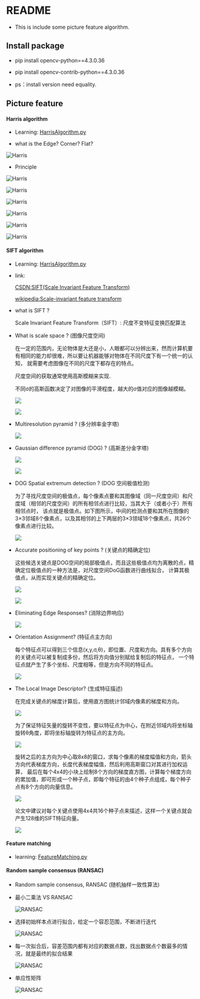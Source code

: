 # README

- This is include some picture feature algorithm.


## Install package

- pip install opencv-python==4.3.0.36
    
- pip install opencv-contrib-python==4.3.0.36

- ps：install version need equality.


## Picture feature

#### Harris algorithm

- Learning: [HarrisAlgorithm.py](HarrisAlgorithm.py)

- what is the Edge? Corner? Flat?

![Harris](../Data/PictureFeature/harris_1.png)



- Principle

![Harris](../Data/PictureFeature/harris_2.png)

![Harris](../Data/PictureFeature/harris_9.png)

![Harris](../Data/PictureFeature/harris_4.png)

![Harris](../Data/PictureFeature/harris_5.png)

![Harris](../Data/PictureFeature/harris_6.png)

![Harris](../Data/PictureFeature/harris_11.png)



#### SIFT algorithm

- Learning: [HarrisAlgorithm.py](HarrisAlgorithm.py)

- link:
    
    [CSDN:SIFT(Scale Invariant Feature Transform)](https://blog.csdn.net/zaishuiyifangxym/article/details/93656603)
    
    [wikipedia:Scale-invariant feature transform](https://en.wikipedia.org/wiki/Scale-invariant_feature_transform)

-  what is SIFT ?

    Scale Invariant Feature Transform（SIFT）: 尺度不变特征变换匹配算法

    
- What is scale space ? (图像尺度空间)
    
    在一定的范围内，无论物体是大还是小，人眼都可以分辨出来，然而计算机要有相同的能力却很难，所以要让机器能够对物体在不同尺度下有一个统一的认知，
    就需要考虑图像在不同的尺度下都存在的特点。
    
    尺度空间的获取通常使用高斯模糊来实现.
    
    不同σ的高斯函数决定了对图像的平滑程度，越大的σ值对应的图像越模糊。
    
    ![](../Data/PictureFeature/sift_3.png)
    
    ![](../Data/PictureFeature/sift_2.png)


- Multiresolution pyramid ? (多分辨率金字塔)

    ![](../Data/PictureFeature/sift_4.png)


- Gaussian difference pyramid (DOG) ? (高斯差分金字塔)

    ![](../Data/PictureFeature/sift_5.png)

    ![](../Data/PictureFeature/sift_6.png)


- DOG Spatial extremum detection ? (DOG 空间极值检测)

    为了寻找尺度空间的极值点，每个像素点要和其图像域（同一尺度空间）和尺度域（相邻的尺度空间）的所有相邻点进行比较，当其大于（或者小于）所有相邻点时，
    该点就是极值点。如下图所示，中间的检测点要和其所在图像的3×3邻域8个像素点，以及其相邻的上下两层的3×3领域18个像素点，共26个像素点进行比较。
    
    ![](../Data/PictureFeature/sift_7.png)


- Accurate positioning of key points  ? (关键点的精确定位)

    这些候选关键点是DOG空间的局部极值点，而且这些极值点均为离散的点，精确定位极值点的一种方法是，对尺度空间DoG函数进行曲线拟合，
    计算其极值点，从而实现关键点的精确定位。

    ![](../Data/PictureFeature/sift_8.png)

    ![](../Data/PictureFeature/sift_9.png)


- Eliminating Edge Responses? (消除边界响应)

    ![](../Data/PictureFeature/sift_10.png)


- Orientation Assignment? (特征点主方向)

    每个特征点可以得到三个信息(x,y,σ,θ)，即位置、尺度和方向。具有多个方向的关键点可以被复制成多份，然后将方向值分别赋给复制后的特征点，
    一个特征点就产生了多个坐标、尺度相等，但是方向不同的特征点。
    
    ![](../Data/PictureFeature/sift_11.png)


- The Local Image Descriptor? (生成特征描述)

    在完成关键点的梯度计算后，使用直方图统计邻域内像素的梯度和方向。
    
    ![](../Data/PictureFeature/sift_12.png)
    
    为了保证特征矢量的旋转不变性，要以特征点为中心，在附近邻域内将坐标轴旋转θ角度，即将坐标轴旋转为特征点的主方向。

    ![](../Data/PictureFeature/sift_14.png)
    
    旋转之后的主方向为中心取8x8的窗口，求每个像素的梯度幅值和方向，箭头方向代表梯度方向，长度代表梯度幅值，然后利用高斯窗口对其进行加权运算，
    最后在每个4x4的小块上绘制8个方向的梯度直方图，计算每个梯度方向的累加值，即可形成一个种子点，即每个特征的由4个种子点组成，每个种子点有8个方向的向量信息。

    ![](../Data/PictureFeature/sift_16.png)

    论文中建议对每个关键点使用4x4共16个种子点来描述，这样一个关键点就会产生128维的SIFT特征向量。 

    ![](../Data/PictureFeature/sift_17.png)


#### Feature matching

- learning: [FeatureMatching.py](FeatureMatching.py)


#### Random sample consensus (RANSAC)

- Random sample consensus, RANSAC (随机抽样一致性算法)

- 最小二乘法 VS RANSAC

    ![RANSAC](../Data/PictureFeature/ransac_1.png)

- 选择初始样本点进行拟合，给定一个容忍范围，不断进行迭代

    ![RANSAC](../Data/PictureFeature/ransac_2.png)

- 每一次拟合后，容差范围内都有对应的数据点数，找出数据点个数最多的情况，就是最终的拟合结果

    ![RANSAC](../Data/PictureFeature/ransac_3.png)

- 单应性矩阵

    ![RANSAC](../Data/PictureFeature/ransac_4.png)



